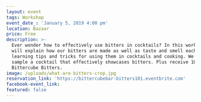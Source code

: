 ```yaml
---
layout: event
tags: Workshop
event_date_: 'January 5, 2019 4:00 pm'
location: Bazaar
price: Free
description: >-
  Ever wonder how to effectively use bitters in cocktails? In this workshop we
  will explain how our bitters are made as well as taste and smell each of them,
  learning tips and tricks for using them in cocktails and cooking. We will also
  sample a cocktail that effectively showcases bitters. Plus receive 10% off all
  Bittercube Bitters.
image: /uploads/what-are-bitters-crop.jpg
reservation_link: 'https://bittercubebar-bitters101.eventbrite.com'
facebook-event_link:
featured: false
---
```


